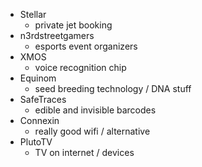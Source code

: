 * Stellar
	* private jet booking
* n3rdstreetgamers
	* esports event organizers
* XMOS
	* voice recognition chip
* Equinom
	* seed breeding technology / DNA stuff
* SafeTraces
	* edible and invisible barcodes
* Connexin
	* really good wifi / alternative
* PlutoTV
	* TV on internet / devices

